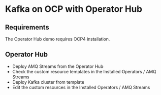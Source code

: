 # Kafka on OCP with Operator Hub

## Requirements

The Operator Hub demo requires OCP4 installation.

## Operator Hub

* Deploy AMQ Streams from the Operator Hub
* Check the custom resource templates in the Installed Operators / AMQ Streams
* Deploy Kafka cluster from template
* Edit the custom resources in the Installed Operators / AMQ Streams
